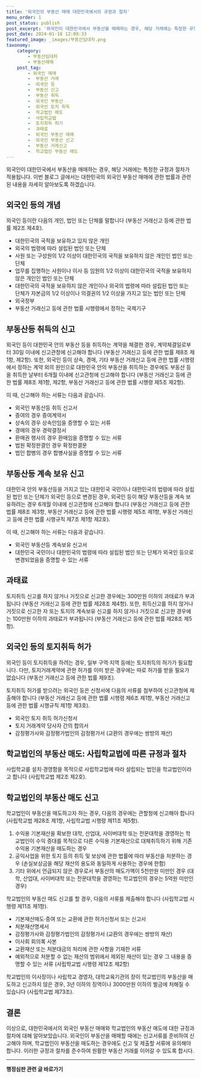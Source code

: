 ```yaml
---
title: '외국인의 부동산 매매 대한민국에서의 규정과 절차'
menu_order: 1
post_status: publish
post_excerpt: '외국인이 대한민국에서 부동산을 매매하는 경우, 해당 거래에는 특정한 규정과 절차가 적용됩니다. 이번 블로그 글에서는 대한민국의 외국인 부동산 매매에 관한 법률과 관련된 내용을 자세히 알아보도록 하겠습니다.'
post_date: 2024-01-18 12:08:33
featured_image: _images/부동산임대차.png
taxonomy:
    category:
        - 부동산임대차
        - 부동산매매
    post_tag:
        - 외국인 매매
        -  부동산 거래
        -  외국인 등
        -  부동산 신고
        -  부동산 취득
        -  외국인 부동산
        -  외국인 토지 취득
        -  학교법인 매도
        -  사립학교법
        -  토지취득 허가
        -  과태료
        -  외국인 부동산 매매
        -  외국인 부동산 신고
        -  부동산 거래신고
        -  학교법인 부동산 매도
---
```



외국인이 대한민국에서 부동산을 매매하는 경우, 해당 거래에는 특정한 규정과 절차가 적용됩니다. 이번 블로그 글에서는 대한민국의 외국인 부동산 매매에 관한 법률과 관련된 내용을 자세히 알아보도록 하겠습니다.

## 외국인 등의 개념

외국인 등이란 다음의 개인, 법인 또는 단체를 말합니다 (부동산 거래신고 등에 관한 법률 제2조 제4호).

- 대한민국의 국적을 보유하고 있지 않은 개인
- 외국의 법령에 따라 설립된 법인 또는 단체
- 사원 또는 구성원의 1/2 이상이 대한민국의 국적을 보유하지 않은 개인인 법인 또는 단체
- 업무를 집행하는 사원이나 이사 등 임원의 1/2 이상이 대한민국의 국적을 보유하지 않은 개인인 법인 또는 단체
- 대한민국의 국적을 보유하지 않은 개인이나 외국의 법령에 따라 설립된 법인 또는 단체가 자본금의 1/2 이상이나 의결권의 1/2 이상을 가지고 있는 법인 또는 단체
- 외국정부
- 부동산 거래신고 등에 관한 법률 시행령에서 정하는 국제기구

## 부동산등 취득의 신고

외국인 등이 대한민국 안의 부동산 등을 취득하는 계약을 체결한 경우, 계약체결일로부터 30일 이내에 신고관청에 신고해야 합니다 (부동산 거래신고 등에 관한 법률 제8조 제1항, 제2항). 또한, 외국인 등이 상속, 경매, 기타 부동산 거래신고 등에 관한 법률 시행령에서 정하는 계약 외의 원인으로 대한민국 안의 부동산을 취득하는 경우에도 부동산 등을 취득한 날부터 6개월 이내에 신고관청에 신고해야 합니다 (부동산 거래신고 등에 관한 법률 제8조 제1항, 제2항, 부동산 거래신고 등에 관한 법률 시행령 제5조 제2항).

이 때, 신고해야 하는 서류는 다음과 같습니다.

- 외국인 부동산등 취득 신고서
- 증여의 경우 증여계약서
- 상속의 경우 상속인임을 증명할 수 있는 서류
- 경매의 경우 경락결정서
- 환매권 행사의 경우 환매임을 증명할 수 있는 서류
- 법원 확정판결인 경우 확정판결문
- 법인 합병의 경우 합병사실을 증명할 수 있는 서류

## 부동산등 계속 보유 신고

대한민국 안의 부동산등을 가지고 있는 대한민국 국민이나 대한민국의 법령에 따라 설립된 법인 또는 단체가 외국인 등으로 변경된 경우, 외국인 등이 해당 부동산등을 계속 보유하려는 경우 6개월 이내에 신고관청에 신고해야 합니다 (부동산 거래신고 등에 관한 법률 제8조 제3항, 부동산 거래신고 등에 관한 법률 시행령 제5조 제1항, 부동산 거래신고 등에 관한 법률 시행규칙 제7조 제1항 제2호).

이 때, 신고해야 하는 서류는 다음과 같습니다.

- 외국인 부동산등 계속보유 신고서
- 대한민국 국민이나 대한민국의 법령에 따라 설립된 법인 또는 단체가 외국인 등으로 변경되었음을 증명할 수 있는 서류

## 과태료

토지취득 신고를 하지 않거나 거짓으로 신고한 경우에는 300만원 이하의 과태료가 부과됩니다 (부동산 거래신고 등에 관한 법률 제28조 제4항). 또한, 취득신고를 하지 않거나 거짓으로 신고한 자 또는 토지의 계속보유 신고를 하지 않거나 거짓으로 신고한 경우에는 100만원 이하의 과태료가 부과됩니다 (부동산 거래신고 등에 관한 법률 제28조 제5항).

## 외국인 등의 토지취득 허가

외국인 등이 토지취득을 하려는 경우, 일부 구역·지역 등에는 토지취득의 허가가 필요합니다. 다만, 토지거래계약에 관한 허가를 이미 받은 경우에는 따로 허가를 받을 필요가 없습니다 (부동산 거래신고 등에 관한 법률 제9조).

토지취득 허가를 받으려는 외국인 등은 신청서에 다음의 서류를 첨부하여 신고관청에 제출해야 합니다 (부동산 거래신고 등에 관한 법률 시행령 제6조 제1항, 부동산 거래신고 등에 관한 법률 시행규칙 제1항 제3호).

- 외국인 토지 취득 허가신청서
- 토지 거래계약 당사자 간의 합의서
- 감정평가사와 감정평가법인의 감정평가서 (교환의 경우에는 쌍방의 재산)

## 학교법인의 부동산 매도: 사립학교법에 따른 규정과 절차

사립학교를 설치·경영함을 목적으로 사립학교법에 따라 설립되는 법인을 학교법인이라고 합니다 (사립학교법 제2조 제2호).

## 학교법인의 부동산 매도 신고

학교법인이 부동산을 매도하고자 하는 경우, 다음의 경우에는 관할청에 신고해야 합니다 (사립학교법 제28조 제1항, 사립학교법 시행령 제11조 제5항).

1. 수익용 기본재산을 확보한 대학, 산업대, 사이버대학 또는 전문대학을 경영하는 학교법인이 수익 증대를 목적으로 다른 수익용 기본재산으로 대체취득하기 위해 기존 수익용 기본재산을 매도하는 경우
2. 공익사업을 위한 토지 등의 취득 및 보상에 관한 법률에 따라 부동산을 처분하는 경우 (손실보상금을 해당 재산의 용도와 동일하게 사용하는 경우에 한함)
3. 기타 위에서 언급되지 않은 경우로서 부동산의 매도가액이 5천만원 미만인 경우 (대학, 산업대, 사이버대학 또는 전문대학을 경영하는 학교법인의 경우는 5억원 미만인 경우)

학교법인의 부동산 매도 신고를 할 경우, 다음의 서류를 제출해야 합니다 (사립학교법 시행령 제11조 제1항).

- 기본재산매도·증여 또는 교환에 관한 허가신청서 또는 신고서
- 처분재산명세서
- 감정평가사와 감정평가법인의 감정평가서 (교환의 경우에는 쌍방의 재산)
- 이사회 회의록 사본
- 교환재산 또는 처분대금의 처리에 관한 사항을 기재한 서류
- 예외적으로 처분할 수 없는 재산의 범위에서 제외된 재산이 있는 경우 그 내용을 증명할 수 있는 서류 (사립학교법 시행령 제12조 제2항)

학교법인의 이사장이나 사립학교 경영자, 대학교육기관의 장이 학교법인의 부동산을 매도하고 신고하지 않은 경우, 3년 이하의 징역이나 3000만원 이하의 벌금에 처해질 수 있습니다 (사립학교법 제73조).

## 결론

이상으로, 대한민국에서의 외국인 부동산 매매와 학교법인의 부동산 매도에 대한 규정과 절차에 대해 알아보았습니다. 외국인이 부동산을 매매할 때에는 신고서류를 준비하여 신고해야 하며, 학교법인이 부동산을 매도하는 경우에도 신고 및 제출할 서류에 유의해야 합니다. 이러한 규정과 절차를 준수하여 원활한 부동산 거래를 이어갈 수 있도록 합시다.
<!-- wp:separator -->
<hr class="wp-block-separator has-alpha-channel-opacity"/>
<!-- /wp:separator -->

<!-- wp:group {"backgroundColor":"base","layout":{"type":"constrained"}} -->
<div class="wp-block-group has-base-background-color has-background"><!-- wp:paragraph {"align":"center","fontSize":"medium"} -->
<p class="has-text-align-center has-large-font-size"><strong>행정심판 관련 글 바로가기</strong></p>
<!-- /wp:paragraph -->


<!-- wp:latest-posts
{"categories":[{"id":15531,"count":19,"description":"","link":"https://uknowlaw.com/category/%ed%96%89%ec%a0%95%ec%8b%ac%ed%8c%90/","name":"행정심판","slug":"행정심판","taxonomy":"category","parent":0,"meta":[],"_links":{"self":[{"href":"https://uknowlaw.com/wp-json/wp/v2/categories/15531"}],"collection":[{"href":"https://uknowlaw.com/wp-json/wp/v2/categories"}],"about":[{"href":"https://uknowlaw.com/wp-json/wp/v2/taxonomies/category"}],"wp:post_type":[{"href":"https://uknowlaw.com/wp-json/wp/v2/posts?categories=15531"}],"curies":[{"name":"wp","href":"https://api.w.org/{rel}","templated":true}]}}],"postsToShow":100,"excerptLength":28,"postLayout":"grid","columns":2,"featuredImageAlign":"left","featuredImageSizeSlug":"large","fontSize":"small"} /--></div>
<!-- /wp:group -->